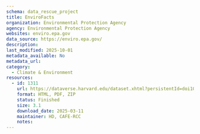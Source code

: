 ```yaml
---
schema: data_rescue_project 
title: EnviroFacts
organization: Environmental Protection Agency
agency: Environmental Protection Agency
websites: enviro.epa.gov
data_source: https://enviro.epa.gov/
description: 
last_modified: 2025-10-01
metadata_available: No
metadata_url: 
category:
  - Climate & Environment 
resources:
  - id: 1311
    url: https://dataverse.harvard.edu/dataset.xhtml?persistentId=doi10.7910/DVN/UF25GG
    format: HTML, PDF, ZIP
    status: Finished
    size: 3.1
    download_date: 2025-03-11
    maintainer: HD, CAFE-RCC
    notes: 
---
```

